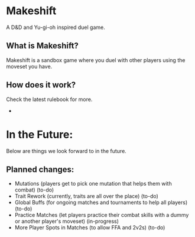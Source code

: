 # Makeshift
A D&amp;D and Yu-gi-oh inspired duel game.

## What is Makeshift?
Makeshift is a sandbox game where you duel with other players using the moveset you have.

## How does it work?
Check the latest rulebook for more.

-

# In the Future:
Below are things we look forward to in the future.

## Planned changes:
- Mutations (players get to pick one mutation that helps them with combat) (to-do)
- Trait Rework (currently, traits are all over the place) (to-do)
- Global Buffs (for ongoing matches and tournaments to help all players) (to-do)
- Practice Matches (let players practice their combat skills with a dummy or another player's moveset) (in-progress)
- More Player Spots in Matches (to allow FFA and 2v2s) (to-do)